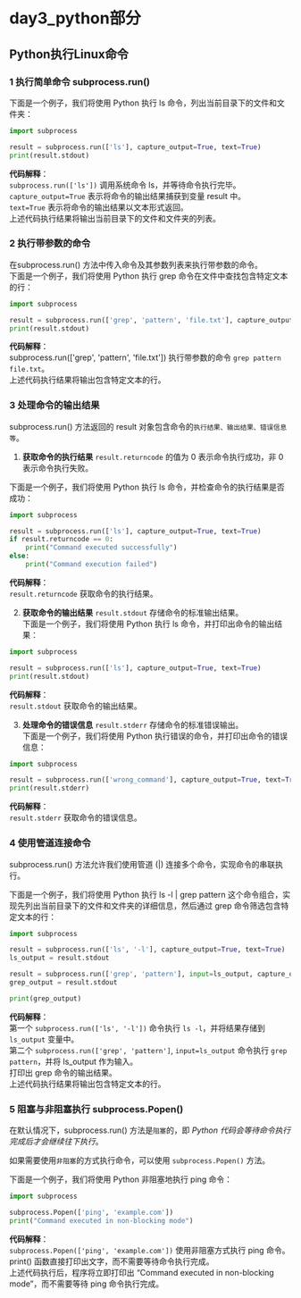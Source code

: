 # day3_python部分

## Python执行Linux命令
### 1 执行简单命令 subprocess.run()
下面是一个例子，我们将使用 Python 执行 ls 命令，列出当前目录下的文件和文件夹：
```py
import subprocess

result = subprocess.run(['ls'], capture_output=True, text=True)
print(result.stdout)
```
**代码解释**：  
`subprocess.run(['ls'])` 调用系统命令 ls，并等待命令执行完毕。  
`capture_output=True` 表示将命令的输出结果捕获到变量 result 中。  
`text=True` 表示将命令的输出结果以文本形式返回。  
上述代码执行结果将输出当前目录下的文件和文件夹的列表。  

### 2 执行带参数的命令 
在subprocess.run() 方法中传入命令及其参数列表来执行带参数的命令。  
下面是一个例子，我们将使用 Python 执行 grep 命令在文件中查找包含特定文本的行：
```py
import subprocess

result = subprocess.run(['grep', 'pattern', 'file.txt'], capture_output=True, text=True)
print(result.stdout)
```
**代码解释**：  
subprocess.run(['grep', 'pattern', 'file.txt']) 执行带参数的命令 `grep pattern file.txt`。  
上述代码执行结果将输出包含特定文本的行。  

### 3 处理命令的输出结果
subprocess.run() 方法返回的 result 对象包含命令的`执行结果、输出结果、错误信息等`。  
1. **获取命令的执行结果**
`result.returncode` 的值为 0 表示命令执行成功，非 0 表示命令执行失败。  

下面是一个例子，我们将使用 Python 执行 ls 命令，并检查命令的执行结果是否成功：  
```py
import subprocess

result = subprocess.run(['ls'], capture_output=True, text=True)
if result.returncode == 0:
    print("Command executed successfully")
else:
    print("Command execution failed")
```
**代码解释**：  
`result.returncode` 获取命令的执行结果。  

2. **获取命令的输出结果**
`result.stdout` 存储命令的标准输出结果。  
下面是一个例子，我们将使用 Python 执行 ls 命令，并打印出命令的输出结果：  
```py
import subprocess

result = subprocess.run(['ls'], capture_output=True, text=True)
print(result.stdout)
```
**代码解释**：  
`result.stdout` 获取命令的输出结果。  

3. **处理命令的错误信息**
`result.stderr` 存储命令的标准错误输出。  
下面是一个例子，我们将使用 Python 执行错误的命令，并打印出命令的错误信息：  
```py
import subprocess

result = subprocess.run(['wrong_command'], capture_output=True, text=True)
print(result.stderr)
```
**代码解释**：  
`result.stderr` 获取命令的错误信息。  

### 4 使用管道连接命令
subprocess.run() 方法允许我们使用管道 (|) 连接多个命令，实现命令的串联执行。  

下面是一个例子，我们将使用 Python 执行 ls -l | grep pattern 这个命令组合，实现先列出当前目录下的文件和文件夹的详细信息，然后通过 grep 命令筛选包含特定文本的行：  
```py
import subprocess

result = subprocess.run(['ls', '-l'], capture_output=True, text=True)
ls_output = result.stdout

result = subprocess.run(['grep', 'pattern'], input=ls_output, capture_output=True, text=True)
grep_output = result.stdout

print(grep_output)
```
**代码解释**：  
第一个 `subprocess.run(['ls', '-l'])` 命令执行 `ls -l`，并将结果存储到 `ls_output` 变量中。  
第二个 `subprocess.run(['grep', 'pattern']`, `input=ls_output` 命令执行 `grep pattern`，并将 ls_output 作为输入。  
打印出 grep 命令的输出结果。  
上述代码执行结果将输出包含特定文本的行。  

### 5 阻塞与非阻塞执行 subprocess.Popen()
在默认情况下，subprocess.run() 方法是`阻塞`的，即 *Python 代码会等待命令执行完成后才会继续往下执行*。  

如果需要使用`非阻塞`的方式执行命令，可以使用 `subprocess.Popen()` 方法。  

下面是一个例子，我们将使用 Python 非阻塞地执行 ping 命令：
```py
import subprocess

subprocess.Popen(['ping', 'example.com'])
print("Command executed in non-blocking mode")
```
**代码解释**：  
`subprocess.Popen(['ping', 'example.com'])` 使用非阻塞方式执行 ping 命令。  
print() 函数直接打印出文字，而不需要等待命令执行完成。  
上述代码执行后，程序将立即打印出 “Command executed in non-blocking mode”，而不需要等待 ping 命令执行完成。  
